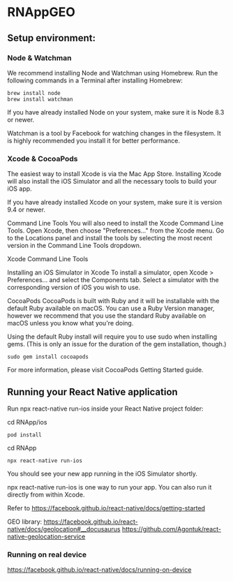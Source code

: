 # RNAppGEO

## Setup environment:
### Node & Watchman
We recommend installing Node and Watchman using Homebrew. Run the following commands in a Terminal after installing Homebrew:

    brew install node
    brew install watchman

If you have already installed Node on your system, make sure it is Node 8.3 or newer.

Watchman is a tool by Facebook for watching changes in the filesystem. It is highly recommended you install it for better performance.

### Xcode & CocoaPods
The easiest way to install Xcode is via the Mac App Store. Installing Xcode will also install the iOS Simulator and all the necessary tools to build your iOS app.

If you have already installed Xcode on your system, make sure it is version 9.4 or newer.

Command Line Tools
You will also need to install the Xcode Command Line Tools. Open Xcode, then choose "Preferences..." from the Xcode menu. Go to the Locations panel and install the tools by selecting the most recent version in the Command Line Tools dropdown.

Xcode Command Line Tools

Installing an iOS Simulator in Xcode
To install a simulator, open Xcode > Preferences... and select the Components tab. Select a simulator with the corresponding version of iOS you wish to use.

CocoaPods
CocoaPods is built with Ruby and it will be installable with the default Ruby available on macOS. You can use a Ruby Version manager, however we recommend that you use the standard Ruby available on macOS unless you know what you're doing.

Using the default Ruby install will require you to use sudo when installing gems. (This is only an issue for the duration of the gem installation, though.)

    sudo gem install cocoapods

For more information, please visit CocoaPods Getting Started guide.


## Running your React Native application
Run npx react-native run-ios inside your React Native project folder:

cd RNApp/ios
    
    pod install
    
cd RNApp
    
    npx react-native run-ios

You should see your new app running in the iOS Simulator shortly.

npx react-native run-ios is one way to run your app. You can also run it directly from within Xcode.

Refer to
https://facebook.github.io/react-native/docs/getting-started

GEO library:
https://facebook.github.io/react-native/docs/geolocation#__docusaurus
https://github.com/Agontuk/react-native-geolocation-service

### Running on real device
https://facebook.github.io/react-native/docs/running-on-device
